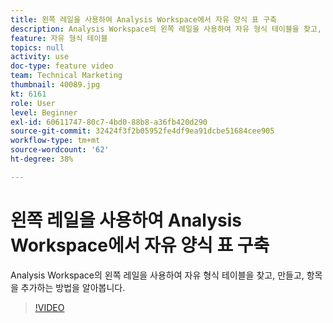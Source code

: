 ```yaml
---
title: 왼쪽 레일을 사용하여 Analysis Workspace에서 자유 양식 표 구축
description: Analysis Workspace의 왼쪽 레일을 사용하여 자유 형식 테이블을 찾고, 만들고, 항목을 추가하는 방법을 알아봅니다.
feature: 자유 형식 테이블
topics: null
activity: use
doc-type: feature video
team: Technical Marketing
thumbnail: 40089.jpg
kt: 6161
role: User
level: Beginner
exl-id: 60611747-80c7-4bd0-88b8-a36fb420d290
source-git-commit: 32424f3f2b05952fe4df9ea91dcbe51684cee905
workflow-type: tm+mt
source-wordcount: '62'
ht-degree: 38%

---
```


# 왼쪽 레일을 사용하여 Analysis Workspace에서 자유 양식 표 구축

Analysis Workspace의 왼쪽 레일을 사용하여 자유 형식 테이블을 찾고, 만들고, 항목을 추가하는 방법을 알아봅니다.

>[!VIDEO](https://video.tv.adobe.com/v/40089/?quality=12&learn=on)
